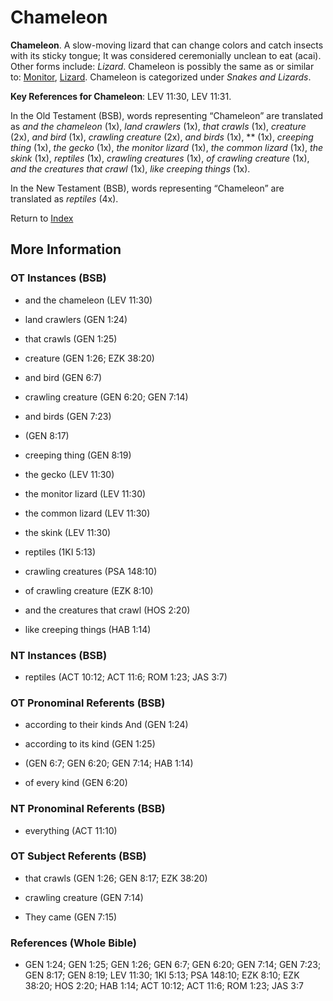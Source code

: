 # Chameleon
**Chameleon**. 
A slow-moving lizard that can change colors and catch insects with its sticky tongue; It was considered ceremonially unclean to eat (acai). 
Other forms include: 
*Lizard*. 
Chameleon is possibly the same as or similar to: 
[Monitor](Iguana.md), [Lizard](Lizard.md). 
Chameleon is categorized under _Snakes and Lizards_. 


**Key References for Chameleon**: 
LEV 11:30, LEV 11:31. 


In the Old Testament (BSB), words representing “Chameleon” are translated as 
*and the chameleon* (1x), *land crawlers* (1x), *that crawls* (1x), *creature* (2x), *and bird* (1x), *crawling creature* (2x), *and birds* (1x), ** (1x), *creeping thing* (1x), *the gecko* (1x), *the monitor lizard* (1x), *the common lizard* (1x), *the skink* (1x), *reptiles* (1x), *crawling creatures* (1x), *of crawling creature* (1x), *and the creatures that crawl* (1x), *like creeping things* (1x). 


In the New Testament (BSB), words representing “Chameleon” are translated as 
*reptiles* (4x). 


Return to [Index](00-Index.md)

## More Information

### OT Instances (BSB)

* and the chameleon (LEV 11:30)

* land crawlers (GEN 1:24)

* that crawls (GEN 1:25)

* creature (GEN 1:26; EZK 38:20)

* and bird (GEN 6:7)

* crawling creature (GEN 6:20; GEN 7:14)

* and birds (GEN 7:23)

*  (GEN 8:17)

* creeping thing (GEN 8:19)

* the gecko (LEV 11:30)

* the monitor lizard (LEV 11:30)

* the common lizard (LEV 11:30)

* the skink (LEV 11:30)

* reptiles (1KI 5:13)

* crawling creatures (PSA 148:10)

* of crawling creature (EZK 8:10)

* and the creatures that crawl (HOS 2:20)

* like creeping things (HAB 1:14)



### NT Instances (BSB)

* reptiles (ACT 10:12; ACT 11:6; ROM 1:23; JAS 3:7)



### OT Pronominal Referents (BSB)

* according to their kinds And (GEN 1:24)

* according to its kind (GEN 1:25)

*  (GEN 6:7; GEN 6:20; GEN 7:14; HAB 1:14)

* of every kind (GEN 6:20)



### NT Pronominal Referents (BSB)

* everything (ACT 11:10)



### OT Subject Referents (BSB)

* that crawls (GEN 1:26; GEN 8:17; EZK 38:20)

* crawling creature (GEN 7:14)

* They came (GEN 7:15)



### References (Whole Bible)

* GEN 1:24; GEN 1:25; GEN 1:26; GEN 6:7; GEN 6:20; GEN 7:14; GEN 7:23; GEN 8:17; GEN 8:19; LEV 11:30; 1KI 5:13; PSA 148:10; EZK 8:10; EZK 38:20; HOS 2:20; HAB 1:14; ACT 10:12; ACT 11:6; ROM 1:23; JAS 3:7



